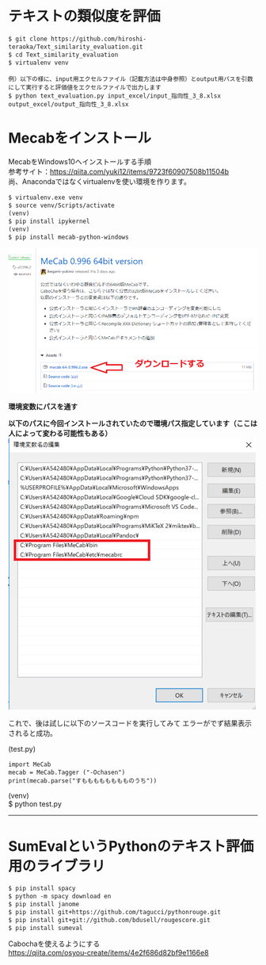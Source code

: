 # テキストの類似度を評価

```
$ git clone https://github.com/hiroshi-teraoka/Text_similarity_evaluation.git
$ cd Text_similarity_evaluation
$ virtualenv venv

例）以下の様に、input用エクセルファイル（記載方法は中身参照）とoutput用パスを引数にして実行すると評価値をエクセルファイルで出力します
$ python text_evaluation.py input_excel/input_指向性_3_8.xlsx output_excel/output_指向性_3_8.xlsx
```



# Mecabをインストール

MecabをWindows10へインストールする手順  
参考サイト：https://qiita.com/yuki12/items/9723f60907508b11504b  
尚、Anacondaではなくvirtualenvを使い環境を作ります。
```
$ virtualenv.exe venv
$ source venv/Scripts/activate
(venv)
$ pip install ipykernel
(venv)
$ pip install mecab-python-windows
```

<img src="README_IMAGE/mecab0.png">  

**環境変数にパスを通す**

**以下のパスに今回インストールされていたので環境パス指定しています（ここは人によって変わる可能性もある）**
<img src="README_IMAGE/mecab7.png">  


これで、後は試しに以下のソースコードを実行してみて
エラーがでず結果表示されると成功。

(test.py)
```
import MeCab
mecab = MeCab.Tagger ("-Ochasen")
print(mecab.parse("すもももももももものうち"))
```
(venv)  
$ python test.py

-------------------------------------

# SumEvalというPythonのテキスト評価用のライブラリ

```
$ pip install spacy
$ python -m spacy download en
$ pip install janome
$ pip install git+https://github.com/tagucci/pythonrouge.git
$ pip install git+git://github.com/bdusell/rougescore.git
$ pip install sumeval
```

Cabochaを使えるようにする  
https://qiita.com/osyou-create/items/4e2f686d82bf9e1166e8  

